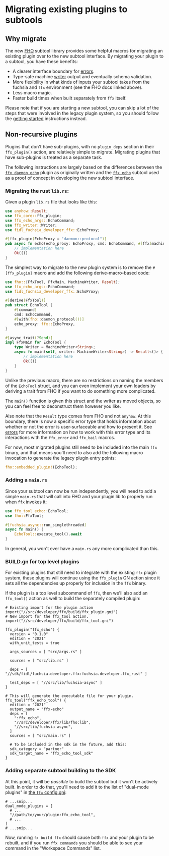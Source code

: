 # Migrating existing plugins to subtools

## Why migrate

The new [FHO](/docs/development/tools/ffx/architecture/fho.md) subtool library
provides some helpful macros for migrating an existing plugin over to the new
subtool interface. By migrating your plugin to a subtool, you have these benefits:

* A clearer interface boundary for [errors](errors.md).
* Type-safe machine [writer](writers.md) output and eventually schema validation.
* More flexibility in what kinds of inputs your subtool takes from the fuchsia
and `ffx` environment (see the FHO docs linked above).
* Less macro magic.
* Faster build times when built separately from `ffx` itself.

Please note that if you are starting a new subtool, you can skip a lot of the
steps that were involved in the legacy plugin system, so you should follow the
[getting started](getting-started.md) instructions instead.

## Non-recursive plugins

Plugins that don't have sub-plugins, with no `plugin_deps` section in their
`ffx_plugin()` action, are relatively simple to migrate. Migrating
plugins that have sub-plugins is treated as a separate task.

The following instructions are largely based on the differences between the
[`ffx daemon echo`](/src/developer/ffx/plugins/daemon/echo) plugin as originally
written and the [`ffx echo`](/src/developer/ffx/tools/echo) subtool used as a
proof of concept in developing the new subtool interface.

### Migrating the rust `lib.rs`:

Given a plugin `lib.rs` file that looks like this:

```rust
use anyhow::Result;
use ffx_core::ffx_plugin;
use ffx_echo_args::EchoCommand;
use ffx_writer::Writer;
use fidl_fuchsia_developer_ffx::EchoProxy;

#[ffx_plugin(EchoProxy = "daemon::protocol")]
pub async fn echo(echo_proxy: EchoProxy, cmd: EchoCommand, #[ffx(machine = String)] mut writer: Writer) -> Result<()> {
    // implementation here
    Ok(())
}
```

The simplest way to migrate to the new plugin system is to remove the
`#[ffx_plugin]` macro and add the following derive-macro-based code:

```rust
use fho::{FfxTool, FfxMain, MachineWriter, Result};
use ffx_echo_args::EchoCommand;
use fidl_fuchsia_developer_ffx::EchoProxy;

#[derive(FfxTool)]
pub struct EchoTool {
    #[command]
    cmd: EchoCommand,
    #[with(fho::daemon_protocol())]
    echo_proxy: ffx::EchoProxy,
}

#[async_trait(?Send)]
impl FfxMain for EchoTool {
    type Writer = MachineWriter<String>;
    async fn main(self, writer: MachineWriter<String>) -> Result<()> {
        // implementation here
        Ok(())
    }
}
```

Unlike the previous macro, there are no restrictions on naming the members of
the `EchoTool` struct, and you can even implement your own loaders by deriving
a trait from FHO if you want to do something more complicated.

The `main()` function is given this struct and the writer as moved objects, so
you can feel free to deconstruct them however you like.

Also note that the `Result` type comes from FHO and not `anyhow`. At this
boundary, there is now a specific error type that holds information about whether
or not the error is user-surfaceable and how to present it. See [errors](errors.md)
for more information on how to work with this error type and its interactions
with the `ffx_error` and `ffx_bail` macros.

For now, most migrated plugins still need to be included into the main `ffx`
binary, and that means you'll need to also add the following macro invocation
to generate the legacy plugin entry points:

```rust
fho::embedded_plugin!(EchoTool);
```

### Adding a `main.rs`

Since your subtool can now be run independently, you will need to add a simple
`main.rs` that will call into FHO and your plugin lib to properly run when
`ffx` invokes it:

```rust
use ffx_tool_echo::EchoTool;
use fho::FfxTool;

#[fuchsia_async::run_singlethreaded]
async fn main() {
    EchoTool::execute_tool().await
}
```

In general, you won't ever have a `main.rs` any more complicated than
this.

### BUILD.gn for top level plugins

For existing plugins that still need to integrate with the existing `ffx` plugin
system, these plugins will continue using the `ffx_plugin` GN action since it sets all the
dependencies up properly for inclusion in the `ffx` binary.

If the plugin is a top level subcommand of `ffx`, then we'll also add an
`ffx_tool()` action as well to build the separately compiled plugin:

```gn
# Existing import for the plugin action
import("//src/developer/ffx/build/ffx_plugin.gni")
# New import for the ffx_tool action.
import("//src/developer/ffx/build/ffx_tool.gni")

ffx_plugin("ffx_echo") {
  version = "0.1.0"
  edition = "2021"
  with_unit_tests = true

  args_sources = [ "src/args.rs" ]

  sources = [ "src/lib.rs" ]

  deps = [ "//sdk/fidl/fuchsia.developer.ffx:fuchsia.developer.ffx_rust" ]

  test_deps = [ "//src/lib/fuchsia-async" ]
}

# This will generate the executable file for your plugin.
ffx_tool("ffx_echo_tool") {
  edition = "2021"
  output_name = "ffx-echo"
  deps = [
    ":ffx_echo",
    "//src/developer/ffx/lib/fho:lib",
    "//src/lib/fuchsia-async",
  ]
  sources = [ "src/main.rs" ]

  # To be included in the sdk in the future, add this:
  sdk_category = "partner"
  sdk_target_name = "ffx_echo_tool_sdk"
}
```

### Adding separate subtool building to the SDK

At this point, it will be *possible* to build the subtool but it won't be
actively built. In order to do that, you'll need to add it to the list of
"dual-mode plugins" in [the `ffx` config.gni](/src/developer/ffx/config.gni):

```gn
# ...snip...
dual_mode_plugins = [
  # ...
  "//path/to/your/plugin:ffx_echo_tool",
  # ...
]
# ...snip...
```

Now, running `fx build ffx` should cause both `ffx` and your plugin to be rebuilt,
and if you run `ffx commands` you should be able to see your command in the
"Workspace Commands" list.
